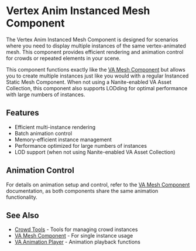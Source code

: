 # Vertex Anim Instanced Mesh Component

The Vertex Anim Instanced Mesh Component is designed for scenarios where you need to display multiple instances of the same vertex-animated mesh. This component provides efficient rendering and animation control for crowds or repeated elements in your scene.

This component functions exactly like the [VA Mesh Component](vertex-anim-mesh-component.md) but allows you to create multiple instances just like you would with a regular Instanced Static Mesh Component. When not using a Nanite-enabled VA Asset Collection, this component also supports LODding for optimal performance with large numbers of instances.

## Features
- Efficient multi-instance rendering
- Batch animation control
- Memory-efficient instance management
- Performance optimized for large numbers of instances
- LOD support (when not using Nanite-enabled VA Asset Collection)

## Animation Control

For details on animation setup and control, refer to the [VA Mesh Component](vertex-anim-mesh-component.md) documentation, as both components share the same animation functionality.

## See Also
- [Crowd Tools](crowd-tools-editor-mode.md) - Tools for managing crowd instances
- [VA Mesh Component](vertex-anim-mesh-component.md) - For single instance usage
- [VA Animation Player](va-animation-player.md) - Animation playback functions
